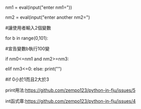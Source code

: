 nm1 = eval(input("enter nm1=")) 

nm2 = eval(input("enter another nm2=")

#讓使用者輸入2個變數

for b in range(0,101):

#宣告變數b執行100變

if nm0<=nm1 and nm2>=nm3:

elif nm3<=0:
else:
    print("")
    
#if 0小於1而且2大於3

print用法:https://github.com/zempo123/python-in-fju/issues/5

int函式庫:https://github.com/zempo123/python-in-fju/issues/4
